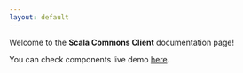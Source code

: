 ```yaml
---
layout: default
---
```


Welcome to the **Scala Commons Client** documentation page!

You can check components live demo [here](https://scommons.github.io/scommons-client/showcase/).


